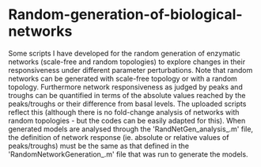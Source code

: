 # Random-generation-of-biological-networks
Some scripts I have developed for the random generation of enzymatic networks (scale-free and random topologies) to explore changes in their responsiveness under different parameter perturbations.
Note that random networks can be generated with scale-free topology or with a random topology. 
Furthermore network responsiveness as judged by peaks and troughs can be quantified in terms of the absolute values reached by
the peaks/troughs or their difference from basal levels.
The uploaded scripts reflect this (although there is no fold-change analysis of networks with random topologies - but the codes can be easily adapted for this).
When generated models are analysed through the 'RandNetGen_analysis_.m' file, the definition of network response (ie. absolute or relative values of peaks/troughs)
must be the same as that defined in the 'RandomNetworkGeneration_.m' file that was run to generate the models.
